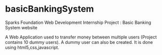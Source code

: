 # basicBankingSystem

Sparks Foundation Web Development Internship Project : Basic Banking System website

A Web Application used to transfer money between multiple users (Project contains 10 dummy users). A dummy user can also be created.
It is done using html5,css,javascript.
